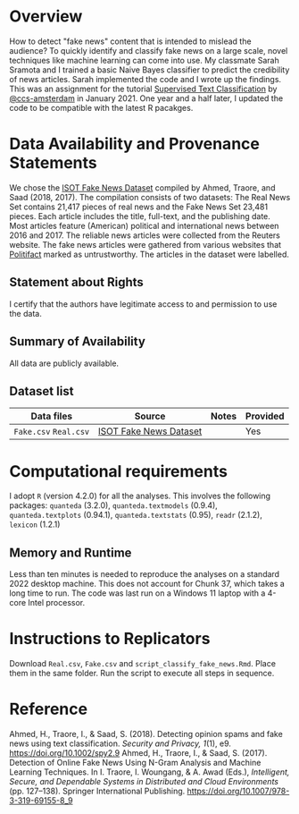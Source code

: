 # Overview

How to detect "fake news" content that is intended to mislead the audience? To quickly identify and classify fake news on a large scale, novel techniques like machine learning can come into use. My classmate Sarah Sramota and I trained a basic Naive Bayes classifier to predict the credibility of news articles. Sarah implemented the code and I wrote up the findings. This was an assignment for the tutorial [Supervised Text Classification](https://github.com/ccs-amsterdam/r-course-material/blob/master/tutorials/r_text_ml.md#training-the-model-using-quanteda) by [@ccs-amsterdam](https://github.com/ccs-amsterdam) in January 2021. One year and a half later, I updated the code to be compatible with the latest R pacakges.

# Data Availability and Provenance Statements

We chose the [ISOT Fake News Dataset](https://www.uvic.ca/ecs/ece/isot/datasets/fake-news/index.php) compiled by Ahmed, Traore, and Saad (2018, 2017). The compilation consists of two datasets: The Real News Set contains 21,417 pieces of real news and the Fake News Set 23,481 pieces. Each article includes the title, full-text, and the publishing date. Most articles feature (American) political and international news between 2016 and 2017. The reliable news articles were collected from the Reuters website. The fake news articles were gathered from various websites that [Politifact](https://www.politifact.com/) marked as untrustworthy. The articles in the dataset were labelled.

## Statement about Rights

I certify that the authors have legitimate access to and permission to use the data. 

## Summary of Availability

All data are publicly available.

## Dataset list

| Data files  | Source | Notes               | Provided |
| ----------------- | ------ | ------------------- | -------- |
| `Fake.csv` `Real.csv` | [ISOT Fake News Dataset](https://www.uvic.ca/ecs/ece/isot/datasets/fake-news/index.php)  |  | Yes |

# Computational requirements

I adopt `R` (version 4.2.0) for all the analyses. This involves the following packages:
`quanteda` (3.2.0), `quanteda.textmodels` (0.9.4), `quanteda.textplots` (0.94.1), `quanteda.textstats` (0.95), `readr` (2.1.2), `lexicon` (1.2.1)

## Memory and Runtime 

Less than ten minutes is needed to reproduce the analyses on a standard 2022 desktop machine. This does not account for Chunk 37, which takes a long time to run. The code was last run on a Windows 11 laptop with a 4-core Intel processor. 

# Instructions to Replicators

Download `Real.csv`, `Fake.csv` and `script_classify_fake_news.Rmd`. Place them in the same folder. Run the script to execute all steps in sequence. 

# Reference

Ahmed, H., Traore, I., & Saad, S. (2018). Detecting opinion spams and fake news using text classification. *Security and Privacy, 1*(1), e9. https://doi.org/10.1002/spy2.9
Ahmed, H., Traore, I., & Saad, S. (2017). Detection of Online Fake News Using N-Gram Analysis and Machine Learning Techniques. In I. Traore, I. Woungang, & A. Awad (Eds.), *Intelligent, Secure, and Dependable Systems in Distributed and Cloud Environments* (pp. 127–138). Springer International Publishing. https://doi.org/10.1007/978-3-319-69155-8_9
